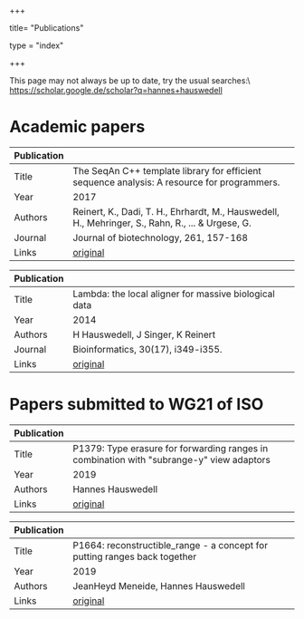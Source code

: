+++

title= "Publications"

type = "index"

+++

This page may not always be up to date, try the usual searches:\\
https://scholar.google.de/scholar?q=hannes+hauswedell


# Academic papers

| Publication   |                                                                                                   |
|---------------|---------------------------------------------------------------------------------------------------|
| Title         | The SeqAn C++ template library for efficient sequence analysis: A resource for programmers.       |
| Year          | 2017                                                                                              |
| Authors       | Reinert, K., Dadi, T. H., Ehrhardt, M., Hauswedell, H., Mehringer, S., Rahn, R., ... & Urgese, G. |
| Journal       | Journal of biotechnology, 261, 157-168                                                            |
| Links         | [original](https://www.sciencedirect.com/science/article/pii/S0168165617315420)                   |


| Publication   |                                                                                                   |
|---------------|---------------------------------------------------------------------------------------------------|
| Title         | Lambda: the local aligner for massive biological data                                             |
| Year          | 2014                                                                                              |
| Authors       | H Hauswedell, J Singer, K Reinert                                                                 |
| Journal       | Bioinformatics, 30(17), i349-i355.                                                                |
| Links         | [original](https://academic.oup.com/bioinformatics/article-abstract/30/17/i349/199474)            |

# Papers submitted to WG21 of ISO

| Publication   |                                                                                                   |
|---------------|---------------------------------------------------------------------------------------------------|
| Title         | P1379: Type erasure for forwarding ranges in combination with "subrange-y" view adaptors          |
| Year          | 2019                                                                                              |
| Authors       | Hannes Hauswedell                                                                                 |
| Links         | [original](http://wg21.link/P1739)                                                                |

| Publication   |                                                                                                   |
|---------------|---------------------------------------------------------------------------------------------------|
| Title         | P1664: reconstructible_range - a concept for putting ranges back together                         |
| Year          | 2019                                                                                              |
| Authors       | JeanHeyd Meneide, Hannes Hauswedell                                                               |
| Links         | [original](http://wg21.link/P1664)                                                                |

